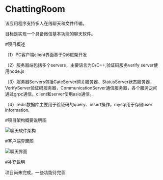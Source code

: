 # ChattingRoom
该应用程序支持多人在线聊天和文件传输。

目标是实现一个具备微信基本功能的聊天软件。

#项目概述

（1）PC客户端client界面基于Qt6框架开发

（2）服务器端包括多个servers，主要语言为C/C++,验证码服务verify server使用node.js

（3）服务器Servers包括GateServer网关服务器、StatusServer状态服务器，VerifyServer验证码服务器，CommunicationServer通信服务器，各个服务之间通过grpc通信，client和server使用asio通信。
     
（4）redis数据库主要用于验证码的query、insert操作，mysql用于存储user information.

#项目架构概要说明图

![聊天软件架构](https://github.com/user-attachments/assets/a245f991-4796-4981-84eb-61f85bb6501a)

#客户端界面图

![聊天界面](https://github.com/user-attachments/assets/28bf8ae7-e42c-42cb-8b0f-092f3389daee)

#补充说明

项目尚未完成，一些功能待完善
